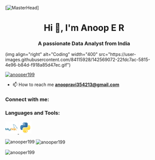 [![MasterHead](https://a.sfdcstatic.com/content/dam/www/ocms-backup/assets/images/hub/analytics/bi-software/all-about-big-data-analytics-tools-header.jpg)]
<h1 align="center">Hi 👋, I'm Anoop E R</h1>
<h3 align="center">A passionate Data Analyst from India</h3>
(img align="right" alt="Coding" width="400" src="https://user-images.githubusercontent.com/84115928/142569072-22fdc7ac-5815-4e96-b84d-f918a85d47ec.gif")

<p align="left"> <a href="https://github.com/ryo-ma/github-profile-trophy"><img src="https://github-profile-trophy.vercel.app/?username=anooper199" alt="anooper199" /></a> </p>

- 📫 How to reach me **anoopravi354213@gmail.com**

<h3 align="left">Connect with me:</h3>
<p align="left">
</p>

<h3 align="left">Languages and Tools:</h3>
<p align="left"> <a href="https://www.mysql.com/" target="_blank" rel="noreferrer"> <img src="https://raw.githubusercontent.com/devicons/devicon/master/icons/mysql/mysql-original-wordmark.svg" alt="mysql" width="40" height="40"/> </a> <a href="https://www.python.org" target="_blank" rel="noreferrer"> <img src="https://raw.githubusercontent.com/devicons/devicon/master/icons/python/python-original.svg" alt="python" width="40" height="40"/> </a> </p>

<p><img align="left" src="https://github-readme-stats.vercel.app/api/top-langs?username=anooper199&show_icons=true&locale=en&layout=compact" alt="anooper199" /></p>

<p>&nbsp;<img align="center" src="https://github-readme-stats.vercel.app/api?username=anooper199&show_icons=true&locale=en" alt="anooper199" /></p>

<p><img align="center" src="https://github-readme-streak-stats.herokuapp.com/?user=anooper199&" alt="anooper199" /></p>
